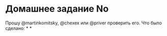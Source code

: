 # Домашнее задание No

Прошу @martinkomitsky, @chexex или @priver проверить его.
Что было сделано: \* \*
